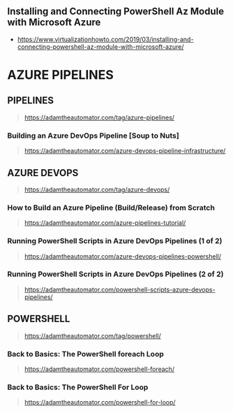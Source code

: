 ## Installing and Connecting PowerShell Az Module with Microsoft Azure
- <https://www.virtualizationhowto.com/2019/03/installing-and-connecting-powershell-az-module-with-microsoft-azure/>


# AZURE PIPELINES

## PIPELINES
> https://adamtheautomator.com/tag/azure-pipelines/

### Building an Azure DevOps Pipeline [Soup to Nuts]
> <https://adamtheautomator.com/azure-devops-pipeline-infrastructure/>

## AZURE DEVOPS
> https://adamtheautomator.com/tag/azure-devops/

### How to Build an Azure Pipeline (Build/Release) from Scratch
> https://adamtheautomator.com/azure-pipelines-tutorial/

### Running PowerShell Scripts in Azure DevOps Pipelines (1 of 2)
> https://adamtheautomator.com/azure-devops-pipelines-powershell/

### Running PowerShell Scripts in Azure DevOps Pipelines (2 of 2)
> https://adamtheautomator.com/powershell-scripts-azure-devops-pipelines/




## POWERSHELL
> https://adamtheautomator.com/tag/powershell/

### Back to Basics: The PowerShell foreach Loop
> https://adamtheautomator.com/powershell-foreach/

### Back to Basics: The PowerShell For Loop
> https://adamtheautomator.com/powershell-for-loop/
